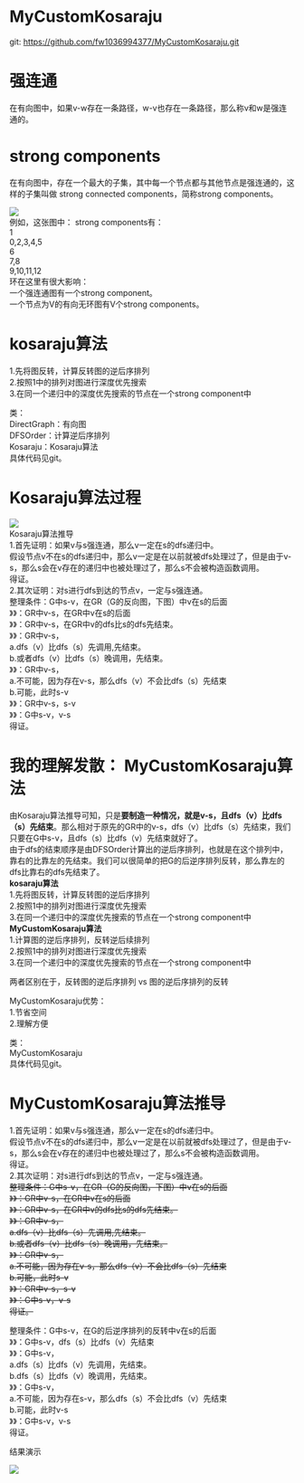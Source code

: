 # MyCustomKosaraju

git:  https://github.com/fw1036994377/MyCustomKosaraju.git
# 强连通  
在有向图中，如果v-w存在一条路径，w-v也存在一条路径，那么称v和w是强连通的。  
# strong components  
在有向图中，存在一个最大的子集，其中每一个节点都与其他节点是强连通的，这样的子集叫做 strong connected components，简称strong components。  

![](https://user-gold-cdn.xitu.io/2019/12/11/16ef36476ac63d71?w=323&h=205&f=png&s=60979)  
例如，这张图中： strong components有：   
1  
0,2,3,4,5   
6  
7,8   
9,10,11,12  
环在这里有很大影响：   
一个强连通图有一个strong component。    
一个节点为V的有向无环图有V个strong components。

# kosaraju算法
1.先将图反转，计算反转图的逆后序排列  
2.按照1中的排列对图进行深度优先搜索  
3.在同一个递归中的深度优先搜索的节点在一个strong component中    

类：  
DirectGraph：有向图   
DFSOrder：计算逆后序排列   
Kosaraju：Kosaraju算法   
具体代码见git。  

# Kosaraju算法过程  

![](https://user-gold-cdn.xitu.io/2019/12/11/16ef365f2b65af21?w=599&h=787&f=png&s=434778)  
Kosaraju算法推导    
1.首先证明：如果v与s强连通，那么v一定在s的dfs递归中。  
假设节点v不在s的dfs递归中，那么v一定是在以前就被dfs处理过了，但是由于v-s，那么s会在v存在的递归中也被处理过了，那么s不会被构造函数调用。  
得证。   
2.其次证明：对s进行dfs到达的节点v，一定与s强连通。  
整理条件：G中s-v，在GR（G的反向图，下图）中v在s的后面  
》》：GR中v-s，在GR中v在s的后面  
》》：GR中v-s，在GR中v的dfs比s的dfs先结束。   
》》：GR中v-s，   
a.dfs（v）比dfs（s）先调用,先结束。  
b.或者dfs（v）比dfs（s）晚调用，先结束。   
》》：GR中v-s，   
a.不可能，因为存在v-s，那么dfs（v）不会比dfs（s）先结束  
b.可能，此时s-v   
》》：GR中v-s，s-v   
》》：G中s-v，v-s   
得证。     

# 我的理解发散： MyCustomKosaraju算法
由Kosaraju算法推导可知，只是**要制造一种情况，就是v-s，且dfs（v）比dfs（s）先结束**。那么相对于原先的GR中的v-s，dfs（v）比dfs（s）先结束，我们只要在G中s-v，且dfs（s）比dfs（v）先结束就好了。  
由于dfs的结束顺序是由DFSOrder计算出的逆后序排列，也就是在这个排列中，靠右的比靠左的先结束。我们可以很简单的把G的后逆序排列反转，那么靠左的dfs比靠右的dfs先结束了。   
**kosaraju算法**   
1.先将图反转，计算反转图的逆后序排列  
2.按照1中的排列对图进行深度优先搜索  
3.在同一个递归中的深度优先搜索的节点在一个strong component中  
**MyCustomKosaraju算法**   
1.计算图的逆后序排列，反转逆后续排列  
2.按照1中的排列对图进行深度优先搜索  
3.在同一个递归中的深度优先搜索的节点在一个strong component中 

两者区别在于，反转图的逆后序排列 vs 图的逆后序排列的反转     

MyCustomKosaraju优势：   
1.节省空间   
2.理解方便   

类：  
MyCustomKosaraju   
具体代码见git。    

# MyCustomKosaraju算法推导  
1.首先证明：如果v与s强连通，那么v一定在s的dfs递归中。  
假设节点v不在s的dfs递归中，那么v一定是在以前就被dfs处理过了，但是由于v-s，那么s会在v存在的递归中也被处理过了，那么s不会被构造函数调用。  
得证。   
2.其次证明：对s进行dfs到达的节点v，一定与s强连通。  
~~整理条件：G中s-v，在GR（G的反向图，下图）中v在s的后面  
》》：GR中v-s，在GR中v在s的后面  
》》：GR中v-s，在GR中v的dfs比s的dfs先结束。   
》》：GR中v-s，   
a.dfs（v）比dfs（s）先调用,先结束。  
b.或者dfs（v）比dfs（s）晚调用，先结束。   
》》：GR中v-s，   
a.不可能，因为存在v-s，那么dfs（v）不会比dfs（s）先结束  
b.可能，此时s-v   
》》：GR中v-s，s-v   
》》：G中s-v，v-s   
得证。~~  

整理条件：G中s-v，在G的后逆序排列的反转中v在s的后面  
》》：G中s-v，dfs（s）比dfs（v）先结束   
》》：G中s-v，   
a.dfs（s）比dfs（v）先调用，先结束。  
b.dfs（s）比dfs（v）晚调用，先结束。   
》》：G中s-v，   
a.不可能，因为存在s-v，那么dfs（s）不会比dfs（v）先结束  
b.可能，此时v-s   
》》：G中s-v，v-s   
得证。  


结果演示    

![](https://user-gold-cdn.xitu.io/2019/12/11/16ef3673101f05b6?w=533&h=132&f=png&s=19631)  
